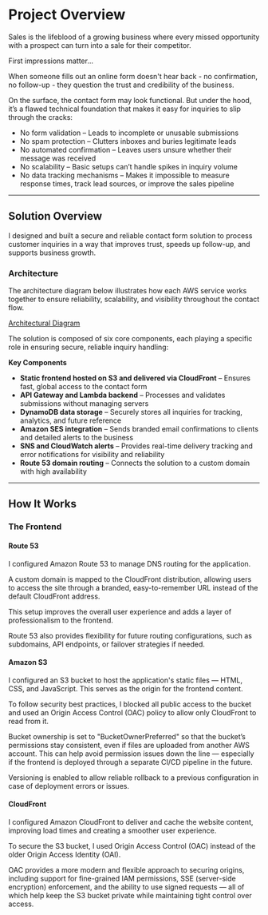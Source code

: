 # Project Overview

Sales is the lifeblood of a growing business where every missed opportunity with a prospect can turn into a sale for their competitor.

First impressions matter...

When someone fills out an online form doesn't hear back - no confirmation, no follow-up - they question the trust and credibility of the business.

On the surface, the contact form may look functional. But under the hood, it’s a flawed technical foundation that makes it easy for inquiries to slip through the cracks:

* No form validation – Leads to incomplete or unusable submissions
* No spam protection – Clutters inboxes and buries legitimate leads
* No automated confirmation – Leaves users unsure whether their message was received
* No scalability – Basic setups can’t handle spikes in inquiry volume
* No data tracking mechanisms – Makes it impossible to measure response times, track lead sources, or improve the sales pipeline

---

## Solution Overview

I designed and built a secure and reliable contact form solution to process customer inquiries in a way that improves trust, speeds up follow-up, and supports business growth.

### Architecture

The architecture diagram below illustrates how each AWS service works together to ensure reliability, scalability, and visibility throughout the contact flow.

[Architectural Diagram](/architecture_diagram/contact_form.drawio)

The solution is composed of six core components, each playing a specific role in ensuring secure, reliable inquiry handling:

**Key Components**
- **Static frontend hosted on S3 and delivered via CloudFront** – Ensures fast, global access to the contact form
- **API Gateway and Lambda backend** – Processes and validates submissions without managing servers
- **DynamoDB data storage** – Securely stores all inquiries for tracking, analytics, and future reference
- **Amazon SES integration** – Sends branded email confirmations to clients and detailed alerts to the business
- **SNS and CloudWatch alerts** – Provides real-time delivery tracking and error notifications for visibility and reliability
- **Route 53 domain routing** – Connects the solution to a custom domain with high availability

---

## How It Works

### The Frontend 

#### Route 53

I configured Amazon Route 53 to manage DNS routing for the application. 

A custom domain is mapped to the CloudFront distribution, allowing users to access the site through a branded, easy-to-remember URL instead of the default CloudFront address.

This setup improves the overall user experience and adds a layer of professionalism to the frontend. 

Route 53 also provides flexibility for future routing configurations, such as subdomains, API endpoints, or failover strategies if needed.

#### Amazon S3

I configured an S3 bucket to host the application's static files — HTML, CSS, and JavaScript. This serves as the origin for the frontend content.

To follow security best practices, I blocked all public access to the bucket and used an Origin Access Control (OAC) policy to allow only CloudFront to read from it.

Bucket ownership is set to "BucketOwnerPreferred" so that the bucket’s permissions stay consistent, even if files are uploaded from another AWS account. This can help avoid permission issues down the line — especially if the frontend is deployed through a separate CI/CD pipeline in the future.

Versioning is enabled to allow reliable rollback to a previous configuration in case of deployment errors or issues.

#### CloudFront

I configured Amazon CloudFront to deliver and cache the website content, improving load times and creating a smoother user experience.

To secure the S3 bucket, I used Origin Access Control (OAC) instead of the older Origin Access Identity (OAI). 

OAC provides a more modern and flexible approach to securing origins, including support for fine-grained IAM permissions, SSE (server-side encryption) enforcement, and the ability to use signed requests — all of which help keep the S3 bucket private while maintaining tight control over access.
